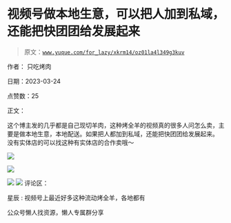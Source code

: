 # 视频号做本地生意，可以把人加到私域，还能把快团团给发展起来

> 原文：[`www.yuque.com/for_lazy/xkrm14/oz01la4l349g3kuv`](https://www.yuque.com/for_lazy/xkrm14/oz01la4l349g3kuv)



作者： 只吃烤肉



日期：2023-03-24



点赞数：25



正文：



这个博主发的几乎都是自己现切羊肉，这种烤全羊的视频真的很多人问怎么卖，主要是做本地生意，本地配送。如果把人都加到私域，还能把快团团给发展起来。 没有实体店的可以找这种有实体店的合作卖哦～



![](img/2147449cf3f547aa2237c06ba6245151.png)



![](img/8615932b4230309c641f48d118a65fc9.png)



![](img/b601d9aefef3b8cddc018f0e227b5569.png)  <ne-p id="u93bb8f5f" data-lake-id="u93bb8f5f">![](img/4289d4cf87aa8dda58a1bc6440bb9ff8.png)  <ne-p id="ud8dcbd76" data-lake-id="ud8dcbd76">评论区：



星辰 : 视频号上最近好多这种流动烤全羊，各地都有



公众号懒人找资源，懒人专属群分享

</ne-p></ne-p>